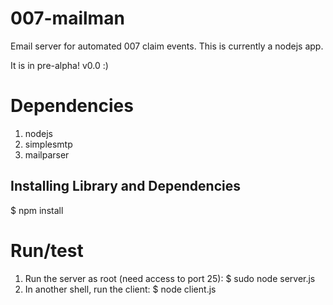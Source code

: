 007-mailman
===========

Email server for automated 007 claim events.
This is currently a nodejs app.

It is in pre-alpha! v0.0 :)

# Dependencies

1. nodejs
2. simplesmtp
3. mailparser

## Installing Library and Dependencies

$ npm install 

# Run/test

1. Run the server as root (need access to port 25):
    $ sudo node server.js
2. In another shell, run the client:
    $ node client.js


